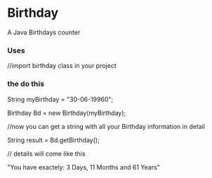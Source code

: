 # Birthday
A Java Birthdays counter


### Uses

//import birthday class in your project

### the do this
String myBirthday = "30-06-19960";

Birthday Bd = new Birthday(myBirthday);


//now you can get a string with all your Birthday information in detail

String result = Bd.getBirthday(); 

// details will come like this

"You have exactely: 3 Days, 11 Months and 61 Years" 
